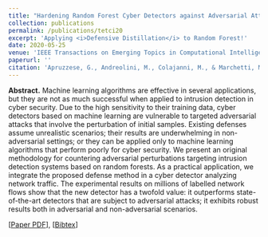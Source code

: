```yaml
---
title: "Hardening Random Forest Cyber Detectors against Adversarial Attacks"
collection: publications
permalink: /publications/tetci20
excerpt: 'Applying <i>Defensive Distillation</i> to Random Forest!'
date: 2020-05-25
venue: 'IEEE Transactions on Emerging Topics in Computational Intelligence'
paperurl: ''
citation: 'Apruzzese, G., Andreolini, M., Colajanni, M., & Marchetti, M. (2020). "Hardening random forest cyber detectors against adversarial attacks." <i>IEEE Transactions on Emerging Topics in Computational Intelligence (TETCI)</i>, 4(4), 427-439.'
---
```

<b>Abstract.</b> Machine learning algorithms are effective in several applications, but they are not as much successful when applied to intrusion detection in cyber security. Due to the high sensitivity to their training data, cyber detectors based on machine learning are vulnerable to targeted adversarial attacks that involve the perturbation of initial samples. Existing defenses assume unrealistic scenarios; their results are underwhelming in non-adversarial settings; or they can be applied only to machine learning algorithms that perform poorly for cyber security. 
We present an original methodology for countering adversarial perturbations targeting intrusion detection systems based on random forests. As a practical application, we integrate the proposed defense method in a cyber detector analyzing network traffic. The experimental results on millions of labelled network flows show that the new detector has a twofold value: it outperforms state-of-the-art detectors that are subject to adversarial attacks; it exhibits robust results both in adversarial and non-adversarial scenarios.

[[Paper PDF](https://gioapru.github.io/files/papers/tetci20/tetci20.pdf)], [[Bibtex](https://gioapru.github.io/files/papers/tetci20/tetci20.bib)]